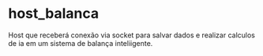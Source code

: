 # host_balanca
Host que receberá conexão via socket para salvar dados e realizar calculos de ia em um sistema de balança inteliigente.
